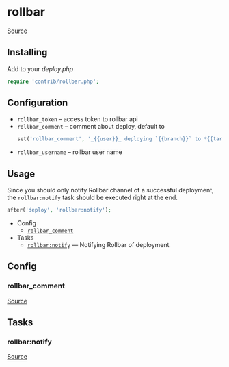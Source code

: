 <!-- DO NOT EDIT THIS FILE! -->
<!-- Instead edit contrib/rollbar.php -->
<!-- Then run bin/docgen -->

# rollbar

[Source](/contrib/rollbar.php)


## Installing

Add to your _deploy.php_

```php
require 'contrib/rollbar.php';
```

## Configuration

- `rollbar_token` – access token to rollbar api
- `rollbar_comment` – comment about deploy, default to
  ```php
  set('rollbar_comment', '_{{user}}_ deploying `{{branch}}` to *{{target}}*');
  ```
- `rollbar_username` – rollbar user name

## Usage

Since you should only notify Rollbar channel of a successful deployment, the `rollbar:notify` task should be executed right at the end.

```php
after('deploy', 'rollbar:notify');
```



* Config
  * [`rollbar_comment`](#rollbar_comment)
* Tasks
  * [`rollbar:notify`](#rollbarnotify) — Notifying Rollbar of deployment

## Config
### rollbar_comment
[Source](https://github.com/deployphp/deployer/search?q=rollbar_comment+in%3Afile+language%3Aphp+path%3Acontrib+filename%3Arollbar.php)




## Tasks
### rollbar:notify
[Source](https://github.com/deployphp/deployer/search?q=rollbar%3Anotify+in%3Afile+language%3Aphp+path%3Acontrib+filename%3Arollbar.php)



